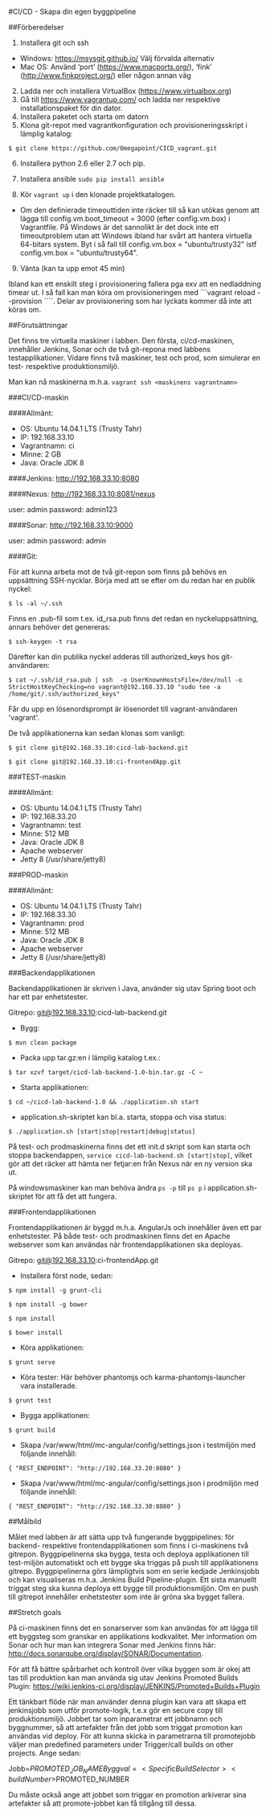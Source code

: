 #CI/CD - Skapa din egen byggpipeline

##Förberedelser

1. Installera git och ssh
 - Windows: https://msysgit.github.io/ Välj förvalda alternativ
 - Mac OS: Använd ‘port’ (https://www.macports.org/), ‘fink’ (http://www.finkproject.org/) eller någon annan väg
2. Ladda ner och installera VirtualBox (https://www.virtualbox.org)
3. Gå till https://www.vagrantup.com/ och ladda ner respektive installationspaket för din dator.
4. Installera paketet och starta om datorn
5. Klona git-repot med vagrantkonfiguration och provisioneringsskript i lämplig katalog:

```$ git clone https://github.com/Omegapoint/CICD_vagrant.git```

6. Installera python 2.6 eller 2.7 och pip.
7. Installera ansible
   ```sudo pip install ansible```

8. Kör ```vagrant up``` i den klonade projektkatalogen.
 - Om den definierade timeouttiden inte räcker till så kan utökas genom att lägga till config.vm.boot_timeout = 3000 (efter config.vm.box) i Vagrantfile. På Windows är det sannolikt är det dock inte ett timeoutproblem utan att Windows ibland har svårt att hantera virtuella 64-bitars system. Byt i så fall till config.vm.box = "ubuntu/trusty32" istf config.vm.box = "ubuntu/trusty64".

9. Vänta (kan ta upp emot 45 min)

Ibland kan ett enskilt steg i provisionering fallera pga exv att en nedladdning timear ut. I så fall kan man köra om provisioneringen med ```vagrant reload --provision <maskinnamn>````. Delar av provisionering som har lyckats kommer då inte att köras om.


##Förutsättningar

Det finns tre virtuella maskiner i labben. Den första, ci/cd-maskinen, innehåller Jenkins, Sonar och de två git-repona med labbens testapplikationer. Vidare finns två maskiner, test och prod, som simulerar en test- respektive produktionsmiljö.

Man kan nå maskinerna m.h.a. ```vagrant ssh <maskinens vagrantnamn>```

###CI/CD-maskin

####Allmänt:
 - OS: Ubuntu 14.04.1 LTS (Trusty Tahr)
 - IP: 192.168.33.10
 - Vagrantnamn: ci
 - Minne: 2 GB
 - Java: Oracle JDK 8

####Jenkins:
http://192.168.33.10:8080

####Nexus:
http://192.168.33.10:8081/nexus

user: admin
password: admin123

####Sonar:
http://192.168.33.10:9000

user: admin
password: admin

####Git:

För att kunna arbeta mot de två git-repon som finns på behövs en uppsättning SSH-nycklar. Börja med att se efter om du redan har en publik nyckel:

```$ ls -al ~/.ssh```

Finns en .pub-fil som t.ex. id_rsa.pub finns det redan en nyckeluppsättning, annars behöver det genereras:

```$ ssh-keygen -t rsa```

Därefter kan din publika nyckel adderas till authorized_keys hos git-användaren:

```$ cat ~/.ssh/id_rsa.pub | ssh  -o UserKnownHostsFile=/dev/null -o StrictHostKeyChecking=no vagrant@192.168.33.10 "sudo tee -a /home/git/.ssh/authorized_keys"```

Får du upp en lösenordsprompt är lösenordet till vagrant-användaren 'vagrant'.

De två applikationerna kan sedan klonas som vanligt:

```$ git clone git@192.168.33.10:cicd-lab-backend.git```

```$ git clone git@192.168.33.10:ci-frontendApp.git```

###TEST-maskin

####Allmänt:
 - OS: Ubuntu 14.04.1 LTS (Trusty Tahr)
 - IP: 192.168.33.20
 - Vagrantnamn: test
 - Minne: 512 MB
 - Java: Oracle JDK 8
 - Apache webserver
 - Jetty 8 (/usr/share/jetty8)

###PROD-maskin

####Allmänt:
 - OS: Ubuntu 14.04.1 LTS (Trusty Tahr)
 - IP: 192.168.33.30
 - Vagrantnamn: prod
 - Minne: 512 MB
 - Java: Oracle JDK 8
 - Apache webserver
 - Jetty 8 (/usr/share/jetty8)

###Backendapplikationen

Backendapplikationen är skriven i Java, använder sig utav Spring boot och har ett par enhetstester.

Gitrepo: git@192.168.33.10:cicd-lab-backend.git

 - Bygg:

```$ mvn clean package```

 - Packa upp tar.gz:en i lämplig katalog t.ex.:

```$ tar xzvf target/cicd-lab-backend-1.0-bin.tar.gz -C ~```

 - Starta applikationen:

```$ cd ~/cicd-lab-backend-1.0 && ./application.sh start```

 - application.sh-skriptet kan bl.a. starta, stoppa och visa status:

```$ ./application.sh [start|stop|restart|debug|status]```

På test- och prodmaskinerna finns det ett init.d skript som kan starta och stoppa backendappen, ```service cicd-lab-backend.sh [start|stop]```, vilket gör att det räcker att hämta ner fetjar:en från Nexus när en ny version ska ut.

På windowsmaskiner kan man behöva ändra ```ps -p``` till ```ps p``` i application.sh-skriptet för att få det att fungera.

###Frontendapplikationen

Frontendapplikationen är byggd m.h.a. AngularJs och innehåller även ett par enhetstester. På både test- och prodmaskinen finns det en Apache webserver som kan användas när frontendapplikationen ska deployas.

Gitrepo: git@192.168.33.10:ci-frontendApp.git

 - Installera först node, sedan:

```$ npm install -g grunt-cli```

```$ npm install -g bower```

```$ npm install```

```$ bower install```

 - Köra applikationen:

```$ grunt serve```

 - Köra tester:
   Här behöver phantomjs och karma-phantomjs-launcher vara installerade.

```$ grunt test```

 - Bygga applikationen:

```$ grunt build```

 - Skapa /var/www/html/mc-angular/config/settings.json i testmiljön med följande innehåll:

```{ "REST_ENDPOINT": "http://192.168.33.20:8080" }```

 - Skapa /var/www/html/mc-angular/config/settings.json i prodmiljön med följande innehåll:

```{ "REST_ENDPOINT": "http://192.168.33.30:8080" }```

##Målbild

Målet med labben är att sätta upp två fungerande byggpipelines: för backend- respektive frontendapplikationen som finns i ci-maskinens två gitrepon. Byggpipelinerna ska bygga, testa och deploya applikationen till test-miljön automatiskt och ett bygge ska triggas på push till applikationens gitrepo. Byggpipelinerna görs lämpligtvis som en serie kedjade Jenkinsjobb och kan visualiseras m.h.a. Jenkins Build Pipeline-plugin. Ett sista manuellt triggat steg ska kunna deploya ett bygge till produktionsmiljön. Om en push till gitrepot innehåller enhetstester som inte är gröna ska bygget fallera.

##Stretch goals

På ci-maskinen finns det en sonarserver som kan användas för att lägga till ett byggsteg som granskar en applikations kodkvalitet. Mer information om Sonar och hur man kan integrera Sonar med Jenkins finns här: http://docs.sonarqube.org/display/SONAR/Documentation.

För att få bättre spårbarhet och kontroll över vilka byggen som är okej att tas till produktion kan man använda sig utav Jenkins Promoted Builds Plugin: https://wiki.jenkins-ci.org/display/JENKINS/Promoted+Builds+Plugin

Ett tänkbart flöde när man använder denna plugin kan vara att skapa ett jenkinsjobb som utför promote-logik, t.e.x gör en secure copy till produktionsmiljö. Jobbet tar som inparametrar ett jobbnamn och byggnummer, så att artefakter från det jobb som triggat promotion kan användas vid deploy.
För att kunna skicka in parametrarna till promotejobb väljer man predefined parameters under Trigger/call builds on other projects. Ange sedan:

Jobb=$PROMOTED_JOB_NAME
Byggval=<SpecificBuildSelector><buildNumber>$PROMOTED_NUMBER</buildNumber></SpecificBuildSelector>

Du måste också ange att jobbet som triggar en promotion arkiverar sina artefakter så att promote-jobbet kan få tillgång till dessa.
